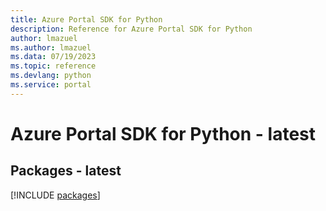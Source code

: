 ```yaml
---
title: Azure Portal SDK for Python
description: Reference for Azure Portal SDK for Python
author: lmazuel
ms.author: lmazuel
ms.data: 07/19/2023
ms.topic: reference
ms.devlang: python
ms.service: portal
---
```

# Azure Portal SDK for Python - latest
## Packages - latest
[!INCLUDE [packages](portal-index.md)]